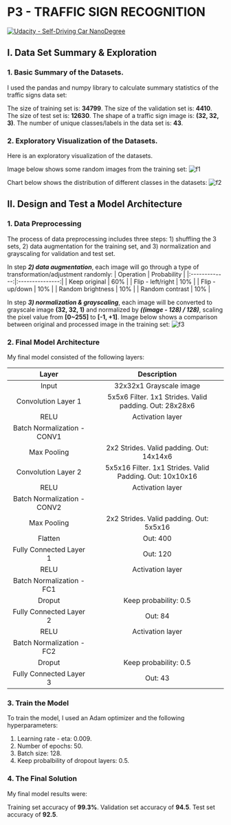 # **P3 - TRAFFIC SIGN RECOGNITION** 

[![Udacity - Self-Driving Car NanoDegree](https://s3.amazonaws.com/udacity-sdc/github/shield-carnd.svg)](http://www.udacity.com/drive)

## I. Data Set Summary & Exploration
### 1. Basic Summary of the Datasets. 
 
I used the pandas and numpy library to calculate summary statistics of the traffic signs data set:

The size of training set is: **34799**.
The size of the validation set is: **4410**.
The size of test set is: **12630**.
The shape of a traffic sign image is: **(32, 32, 3)**.
The number of unique classes/labels in the data set is: **43**. 

### 2. Exploratory Visualization of the Datasets.
Here is an exploratory visualization of the datasets.

Image below shows some random images from the training set:
![f1](https://github.com/PictoNailer/SDND-PROJECTS/blob/main/P3/output/Dataset-expl.png)

Chart below shows the distribution of different classes in the datasets:
![f2](https://github.com/PictoNailer/SDND-PROJECTS/blob/main/P3/output/Dataset-visualz.png)

## II. Design and Test a Model Architecture
### 1. Data Preprocessing
The process of data preprocessing includes three steps: 1) shuffling the 3 sets, 2) data augmentation for the training set, and 3) normalization and grayscaling for validation and test set.

In step ***2) data augmentation***, each image will go through a type of transformation/adjustment randomly:
|   Operation   |   Probability   | 
|:-------------:|:---------------:| 
| Keep original       |  60%  | 
| Flip - left/right   |  10% 	|
| Flip - up/down					 |  10% 	|
| Random brightness  	|  10%  |
| Random contrast	    |  10%  |

In step ***3) normalization & grayscaling***, each image will be converted to grayscale image **(32, 32, 1)** and normalized by ***((image - 128) / 128)***, scaling the pixel value from **\[0~255]** to **\[-1, +1]**. Image below shows a comparison between original and processed image in the training set: 
![f3](https://github.com/PictoNailer/SDND-PROJECTS/blob/main/P3/output/Data_preproc.png)

### 2. Final Model Architecture
My final model consisted of the following layers:

|            Layer            |                        Description                       | 
|:---------------------------:|:--------------------------------------------------------:| 
| Input                       | 32x32x1 Grayscale image                                  | 
| Convolution Layer 1         | 5x5x6 Filter. 1x1 Strides. Valid padding. Out: 28x28x6 	 |
| RELU          					         | Activation layer    	                                    |
| Batch Normalization - CONV1 |      	                                                   |
| Max Pooling        	        | 2x2 Strides. Valid padding. Out: 14x14x6                 |
| Convolution Layer 2         | 5x5x16 Filter. 1x1 Strides. Valid Padding. Out: 10x10x16 |
| RELU          					         | Activation layer    	                                    |
| Batch Normalization - CONV2 |      	                                                   |
| Max Pooling        	        | 2x2 Strides. Valid padding. Out: 5x5x16                  |
| Flatten          			        | Out: 400    	                                            |
| Fully Connected Layer 1	    | Out: 120                                                 |
| RELU          					         | Activation layer                                        	|
| Batch Normalization - FC1   |                                                         	|
| Droput	                     | Keep probability: 0.5                                    |
| Fully Connected Layer 2	    | Out: 84                                                  |
| RELU          					         | Activation layer                                        	|
| Batch Normalization - FC2   |      	                                                   |
| Droput	                     | Keep probability: 0.5                                    |
| Fully Connected Layer 3	    | Out: 43                                                  |

### 3. Train the Model
To train the model, I used an Adam optimizer and the following hyperparameters:

1) Learning rate - eta: 0.009. 
2) Number of epochs: 50. 
3) Batch size: 128. 
4) Keep probalbility of dropout layers: 0.5. 

### 4. The Final Solution
My final model results were:

Training set accuracy of **99.3%**.
Validation set accuracy of **94.5**.
Test set accuracy of **92.5**. 

